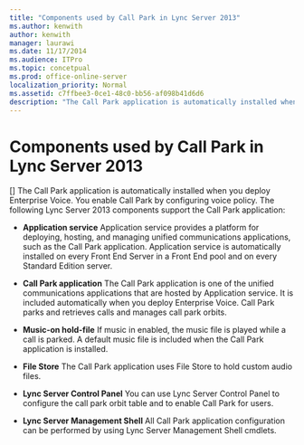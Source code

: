 ```yaml
---
title: "Components used by Call Park in Lync Server 2013"
ms.author: kenwith
author: kenwith
manager: laurawi
ms.date: 11/17/2014
ms.audience: ITPro
ms.topic: concetpual
ms.prod: office-online-server
localization_priority: Normal
ms.assetid: c7ffbee3-0ce1-48c0-bb56-af098b41d6d6
description: "The Call Park application is automatically installed when you deploy Enterprise Voice. You enable Call Park by configuring voice policy. The following Lync Server 2013 components support the Call Park application:"
---
```


# Components used by Call Park in Lync Server 2013
[]
The Call Park application is automatically installed when you deploy Enterprise Voice. You enable Call Park by configuring voice policy. The following Lync Server 2013 components support the Call Park application:
  
- **Application service** Application service provides a platform for deploying, hosting, and managing unified communications applications, such as the Call Park application. Application service is automatically installed on every Front End Server in a Front End pool and on every Standard Edition server. 
    
- **Call Park application** The Call Park application is one of the unified communications applications that are hosted by Application service. It is included automatically when you deploy Enterprise Voice. Call Park parks and retrieves calls and manages call park orbits. 
    
- **Music-on hold-file** If music in enabled, the music file is played while a call is parked. A default music file is included when the Call Park application is installed. 
    
- **File Store** The Call Park application uses File Store to hold custom audio files. 
    
- **Lync Server Control Panel** You can use Lync Server Control Panel to configure the call park orbit table and to enable Call Park for users. 
    
- **Lync Server Management Shell** All Call Park application configuration can be performed by using Lync Server Management Shell cmdlets. 
    

